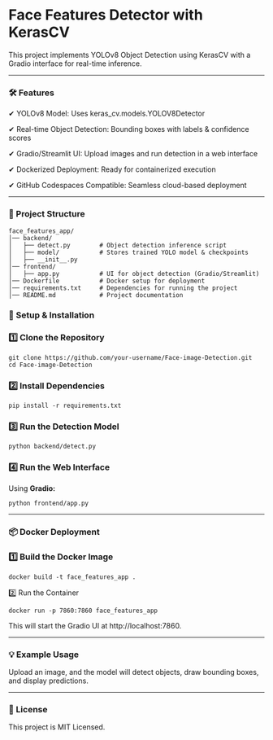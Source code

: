# **Face Features Detector with KerasCV**
This project implements YOLOv8 Object Detection using KerasCV with a Gradio interface for real-time inference.

---

### 🛠️ Features

✔ YOLOv8 Model: Uses keras_cv.models.YOLOV8Detector

✔ Real-time Object Detection: Bounding boxes with labels & confidence scores

✔ Gradio/Streamlit UI: Upload images and run detection in a web interface

✔ Dockerized Deployment: Ready for containerized execution

✔ GitHub Codespaces Compatible: Seamless cloud-based deployment

---

### **📁 Project Structure**
```
face_features_app/
│── backend/
│   ├── detect.py        # Object detection inference script  
│   ├── model/           # Stores trained YOLO model & checkpoints  
│   ├── __init__.py  
│── frontend/
│   ├── app.py           # UI for object detection (Gradio/Streamlit)  
│── Dockerfile           # Docker setup for deployment  
│── requirements.txt     # Dependencies for running the project  
│── README.md            # Project documentation  
```

### **🚀 Setup & Installation**
### 1️⃣ Clone the Repository
```
git clone https://github.com/your-username/Face-image-Detection.git
cd Face-image-Detection
```
### 2️⃣ Install Dependencies
```
pip install -r requirements.txt
```

### 3️⃣ Run the Detection Model
```
python backend/detect.py
```
### 4️⃣ Run the Web Interface
Using **Gradio:**
```
python frontend/app.py
```
---

### **📦 Docker Deployment**
### 1️⃣ Build the Docker Image
```
docker build -t face_features_app .
```
2️⃣ Run the Container
```
docker run -p 7860:7860 face_features_app
```
This will start the Gradio UI at http://localhost:7860.

---
### **💡 Example Usage**

Upload an image, and the model will detect objects, draw bounding boxes, and display predictions.

---

### **📝 License**
This project is MIT Licensed.








